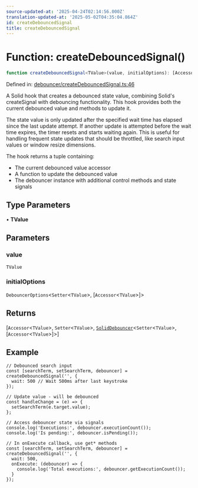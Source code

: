 ```yaml
---
source-updated-at: '2025-04-24T02:14:56.000Z'
translation-updated-at: '2025-05-02T04:35:04.864Z'
id: createDebouncedSignal
title: createDebouncedSignal
---
```


<!-- DO NOT EDIT: this page is autogenerated from the type comments -->

# Function: createDebouncedSignal()

```ts
function createDebouncedSignal<TValue>(value, initialOptions): [Accessor<TValue>, Setter<TValue>, SolidDebouncer<Setter<TValue>, [Accessor<TValue>]>]
```

Defined in: [debouncer/createDebouncedSignal.ts:46](https://github.com/TanStack/pacer/blob/main/packages/solid-pacer/src/debouncer/createDebouncedSignal.ts#L46)

A Solid hook that creates a debounced state value, combining Solid's createSignal with debouncing functionality.
This hook provides both the current debounced value and methods to update it.

The state value is only updated after the specified wait time has elapsed since the last update attempt.
If another update is attempted before the wait time expires, the timer resets and starts waiting again.
This is useful for handling frequent state updates that should be throttled, like search input values
or window resize dimensions.

The hook returns a tuple containing:
- The current debounced value accessor
- A function to update the debounced value
- The debouncer instance with additional control methods and state signals

## Type Parameters

• **TValue**

## Parameters

### value

`TValue`

### initialOptions

`DebouncerOptions`\<`Setter`\<`TValue`\>, \[`Accessor`\<`TValue`\>\]\>

## Returns

\[`Accessor`\<`TValue`\>, `Setter`\<`TValue`\>, [`SolidDebouncer`](../interfaces/soliddebouncer.md)\<`Setter`\<`TValue`\>, \[`Accessor`\<`TValue`\>\]\>\]

## Example

```tsx
// Debounced search input
const [searchTerm, setSearchTerm, debouncer] = createDebouncedSignal('', {
  wait: 500 // Wait 500ms after last keystroke
});

// Update value - will be debounced
const handleChange = (e) => {
  setSearchTerm(e.target.value);
};

// Access debouncer state via signals
console.log('Executions:', debouncer.executionCount());
console.log('Is pending:', debouncer.isPending());

// In onExecute callback, use get* methods
const [searchTerm, setSearchTerm, debouncer] = createDebouncedSignal('', {
  wait: 500,
  onExecute: (debouncer) => {
    console.log('Total executions:', debouncer.getExecutionCount());
  }
});
```
